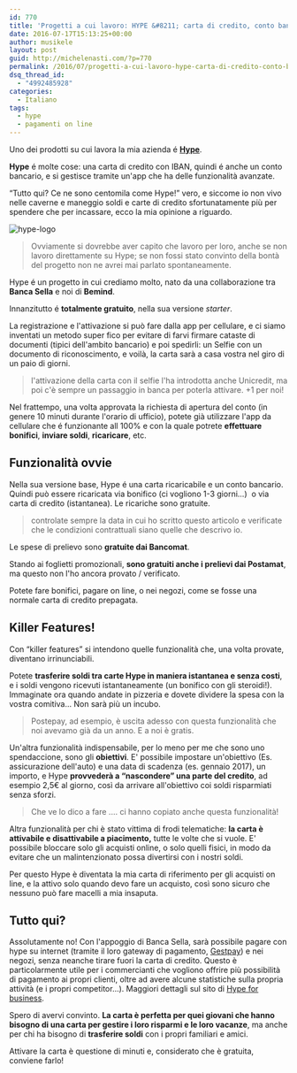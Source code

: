 ```yaml
---
id: 770
title: 'Progetti a cui lavoro: HYPE &#8211; carta di credito, conto bancario, app. 3 in 1!'
date: 2016-07-17T15:13:25+00:00
author: musikele
layout: post
guid: http://michelenasti.com/?p=770
permalink: /2016/07/progetti-a-cui-lavoro-hype-carta-di-credito-conto-bancario-app-3-in-1/
dsq_thread_id:
  - "4992485928"
categories:
  - Italiano
tags:
  - hype
  - pagamenti on line
---
```

Uno dei prodotti su cui lavora la mia azienda é **[Hype](https://www.hype.it/Hype/index.jsp)**.

**Hype** é molte cose: una carta di credito con IBAN, quindi é anche un conto bancario, e si gestisce tramite un'app che ha delle funzionalità avanzate.

&#8220;Tutto qui? Ce ne sono centomila come Hype!&#8221; vero, e siccome io non vivo nelle caverne e maneggio soldi e carte di credito sfortunatamente più per spendere che per incassare, ecco la mia opinione a riguardo.

<img class=" size-full wp-image-831 aligncenter" src="https://i1.wp.com/michelenasti.com/wp-content/uploads/2016/07/hype-logo.png?fit=259%2C210" alt="hype-logo" data-recalc-dims="1" />

> Ovviamente si dovrebbe aver capito che lavoro per loro, anche se non lavoro direttamente su Hype; se non fossi stato convinto della bontà del progetto non ne avrei mai parlato spontaneamente.

Hype é un progetto in cui crediamo molto, <span class="s1">nato da una collaborazione tra <strong>Banca Sella</strong> e noi di <strong>Bemind</strong>.</span>

Innanzitutto é **totalmente gratuito**, nella sua versione _starter_.

La registrazione e l'attivazione si può fare dalla app per cellulare, e ci siamo inventati un metodo super fico per evitare di farvi firmare cataste di documenti (tipici dell'ambito bancario) e poi spedirli: un Selfie con un documento di riconoscimento, e voilà, la carta sarà a casa vostra nel giro di un paio di giorni.

> l'attivazione della carta con il selfie l'ha introdotta anche Unicredit, ma poi c'è sempre un passaggio in banca per poterla attivare. +1 per noi!

Nel frattempo, una volta approvata la richiesta di apertura del conto (in genere 10 minuti durante l'orario di ufficio), potete già utilizzare l'app da cellulare che é funzionante all 100% e con la quale potrete **effettuare bonifici**, **inviare soldi**, **ricaricare**, etc.

## Funzionalità ovvie

Nella sua versione base, Hype é una carta ricaricabile e un conto bancario. Quindi può essere ricaricata via bonifico (ci vogliono 1-3 giorni...)  o via carta di credito (istantanea). Le ricariche sono gratuite.

> controlate sempre la data in cui ho scritto questo articolo e verificate che le condizioni contrattuali siano quelle che descrivo io.

Le spese di prelievo sono **gratuite dai Bancomat**.

Stando ai foglietti promozionali, **sono gratuiti anche i prelievi dai Postamat**, ma questo non l'ho ancora provato / verificato.

Potete fare bonifici, pagare on line, o nei negozi, come se fosse una normale carta di credito prepagata.

## Killer Features!

Con &#8220;killer features&#8221; si intendono quelle funzionalità che, una volta provate, diventano irrinunciabili.

Potete **trasferire soldi tra carte Hype in maniera istantanea e senza costi**, e i soldi vengono ricevuti istantaneamente (un bonifico con gli steroidi!). Immaginate ora quando andate in pizzeria e dovete dividere la spesa con la vostra comitiva... Non sarà più un incubo.

> Postepay, ad esempio, è uscita adesso con questa funzionalità che noi avevamo già da un anno. E a noi è gratis.

Un'altra funzionalità indispensabile, per lo meno per me che sono uno spendaccione, sono gli **obiettivi**. E' possibile impostare un'obiettivo (Es. assicurazione dell'auto) e una data di scadenza (es. gennaio 2017), un importo, e Hype **provvederà a &#8220;nascondere&#8221; una parte del credito**, ad esempio 2,5€ al giorno, così da arrivare all'obiettivo coi soldi risparmiati senza sforzi.

> Che ve lo dico a fare .... ci hanno copiato anche questa funzionalità!

Altra funzionalità per chi è stato vittima di frodi telematiche: **la carta è attivabile e disattivabile a piacimento,** tutte le volte che si vuole. E' possibile bloccare solo gli acquisti online, o solo quelli fisici, in modo da evitare che un malintenzionato possa divertirsi con i nostri soldi.

Per questo Hype è diventata la mia carta di riferimento per gli acquisti on line, e la attivo solo quando devo fare un acquisto, così sono sicuro che nessuno può fare macelli a mia insaputa.

## Tutto qui?

Assolutamente no! Con l'appoggio di Banca Sella, sarà possibile pagare con hype su internet (tramite il loro gateway di pagamento, [Gestpay](https://www.gestpay.it/)) e nei negozi, senza neanche tirare fuori la carta di credito. Questo è particolarmente utile per i commercianti che vogliono offrire più possibilità di pagamento ai propri clienti, oltre ad avere alcune statistiche sulla propria attività (e i propri competitor...). Maggiori dettagli sul sito di [Hype for business](https://business.hype.it/site/).

Spero di avervi convinto. **La carta è perfetta per quei giovani che hanno bisogno di una carta per gestire i loro risparmi e le loro vacanze**, ma anche per chi ha bisogno di **trasferire soldi** con i propri familiari e amici.

Attivare la carta è questione di minuti e, considerato che è gratuita, conviene farlo!

 

 

 

 
